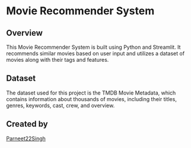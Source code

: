 # Movie Recommender System

## Overview

This Movie Recommender System is built using Python and Streamlit. It recommends similar movies based on user input and utilizes a dataset of movies along with their tags and features.

## Dataset

The dataset used for this project is the TMDB Movie Metadata, which contains information about thousands of movies, including their titles, genres, keywords, cast, crew, and overview.

## Created by 

[Parneet22Singh]((https://github.com/Parneet22Singh))
